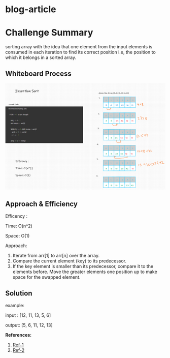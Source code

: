# blog-article

# Challenge Summary
sorting array with the idea that one element from the input elements is consumed in each iteration to find its correct position i.e, the position to which it belongs in a sorted array.

## Whiteboard Process

![cc-26](insertion-sort.png)

## Approach & Efficiency

Efficency :

Time: O(n^2)

Space: O(1)

Approach:

1. Iterate from arr[1] to arr[n] over the array.
2. Compare the current element (key) to its predecessor.
3. If the key element is smaller than its predecessor, compare it to the elements before. Move the greater elements one position up to make space for the swapped element.

## Solution
example:

input : [12, 11, 13, 5, 6]

output: [5, 6, 11, 12, 13]

**References:**
1. [Ref-1](https://www.hackerearth.com/practice/algorithms/sorting/insertion-sort/tutorial/)
2. [Ref-2](https://www.geeksforgeeks.org/insertion-sort/?fbclid=IwAR2VfMFt4nFiqvB0-dTN4YBWImf3qGsK7_iZk1lay3Di4SF8BhqfdBG7ePE)